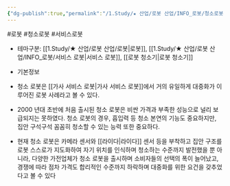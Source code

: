 ```yaml
---
{"dg-publish":true,"permalink":"/1.Study/★ 산업/로봇 산업/INFO_로봇/청소로봇/","created":"2023-06-29T11:52:10.500+09:00","updated":"2025-06-25T11:16:25.791+09:00"}
---
```


#로봇 #청소로봇 #서비스로봇


- 테마구분: [[1.Study/★ 산업/로봇 산업/로봇\|로봇]], [[1.Study/★ 산업/로봇 산업/INFO_로봇/서비스 로봇\|서비스 로봇]], [[로봇 청소기\|로봇 청소기]]



- 기본정보
- 청소 로봇은 [[가사 서비스 로봇\|가사 서비스 로봇]]에서 거의 유일하게 대중화가 이루어진 로봇 사례라고 볼 수 있다.
- 2000 년대 초반에 처음 출시된 청소 로봇은 비싼 가격과 부족한 성능으로 널리 보급되지는 못하였다. 청소 로봇의 경우, 흡입력 등 청소 본연의 기능도 중요하지만, 집안 구석구석 꼼꼼히 청소할 수 있는 능력 또한 중요하다. 
- 현재 청소 로봇은 카메라 센서와 [[라이다\|라이다]] 센서 등을 부착하고 집안 구조를 로봇 스스로가 지도화하여 자기 위치를 인식하며 청소하는 수준까지 발전했을 뿐 아니라, 다양한 가전업체가 청소 로봇을 출시하며 소비자들의 선택의 폭이 늘어났고, 경쟁에 따라 점차 가격도 합리적인 수준까지 하락하며 대중화를 위한 요건을 갖추었다고 볼 수 있다